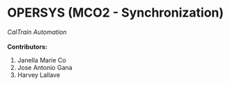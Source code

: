 # OPERSYS (MCO2 - Synchronization)
<em>CalTrain Automation </em><br><br><b>Contributors:</b> 
<ol>
<li>Janella Marie Co
<li>Jose Antonio Gana
<li>Harvey Lallave
</ol>
